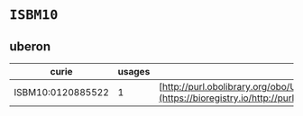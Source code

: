 # `ISBM10`
## uberon
| curie             |   usages | nodes                                                                                                                 |
|-------------------|----------|-----------------------------------------------------------------------------------------------------------------------|
| ISBM10:0120885522 |        1 | [http://purl.obolibrary.org/obo/UBERON:0013188](https://bioregistry.io/http://purl.obolibrary.org/obo/UBERON:0013188) |
